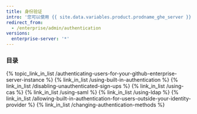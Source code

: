 ```yaml
---
title: 身份验证
intro: '您可以使用 {{ site.data.variables.product.prodname_ghe_server }} 的内置身份验证，或者在 CAS、LDAP 或 SAML 中选择来集成您的现有帐户并集中管理 {{ site.data.variables.product.product_location_enterprise }} 的用户访问权限。'
redirect_from:
  - /enterprise/admin/authentication
versions:
  enterprise-server: '*'
---
```



### 目录

{% topic_link_in_list /authenticating-users-for-your-github-enterprise-server-instance %}
    {% link_in_list /using-built-in-authentication %}
    {% link_in_list /disabling-unauthenticated-sign-ups %}
    {% link_in_list /using-cas %}
    {% link_in_list /using-saml %}
    {% link_in_list /using-ldap %}
    {% link_in_list /allowing-built-in-authentication-for-users-outside-your-identity-provider %}
    {% link_in_list /changing-authentication-methods %}


